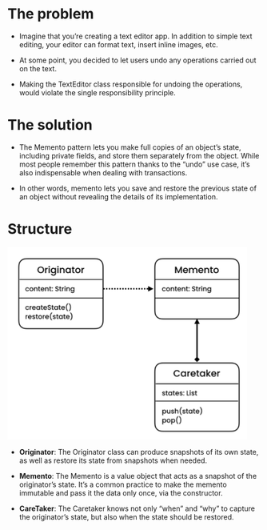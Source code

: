 # The problem

- Imagine that you’re creating a text editor app. In addition to simple text editing, your editor can format text, insert inline images, etc.

- At some point, you decided to let users undo any operations carried out on the text.

- Making the TextEditor class responsible for undoing the operations, would violate the single responsibility principle.

# The solution

- The Memento pattern lets you make full copies of an object’s state, including private fields, and store them separately from the object. While most people remember this pattern thanks to the “undo” use case, it’s also indispensable when dealing with transactions.

- In other words, memento lets you save and restore the previous state of an object without revealing the details of its implementation.

# Structure

![](diagram.png)

- **Originator**: The Originator class can produce snapshots of its own state, as well as restore its state from snapshots when needed.

- **Memento**: The Memento is a value object that acts as a snapshot of the originator’s state. It’s a common practice to make the memento immutable and pass it the data only once, via the constructor.

- **CareTaker**: The Caretaker knows not only “when” and “why” to capture the originator’s state, but also when the state should be restored.